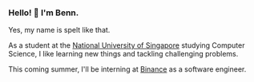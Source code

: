 ### Hello! 👋 I'm Benn.

Yes, my name is spelt like that. 

As a student at the [National University of Singapore](https://nus.edu.sg) studying Computer Science, I like learning new things and tackling challenging problems. 

This coming summer, I'll be interning at [Binance](https://binance.com) as a software engineer. 
